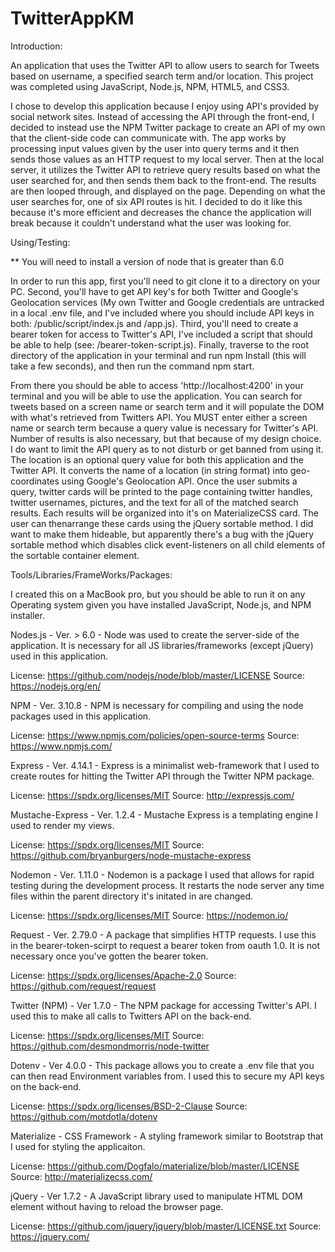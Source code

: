 # TwitterAppKM
Introduction:

An application that uses the Twitter API to allow users to search for Tweets based on username, a specified search term and/or location.  This project was completed using JavaScript, Node.js, NPM, HTML5, and CSS3.

I chose to develop this application because I enjoy using API's provided by social network sites.  Instead of accessing the API through the front-end, I decided to instead use the NPM Twitter package to create an API of my own that the client-side code can communicate with. The app works by processing input values given by the user into query terms and it then sends those values as an HTTP request to my local server.  Then at the local server, it utilizes the Twitter API to retrieve query results based on what the user searched for, and then sends them back to the front-end.  The results are then looped through, and displayed on the page.  Depending on what the user searches for, one of six API routes is hit.  I decided to do it like this because it's more efficient and decreases the chance the application will break because it couldn't understand what the user was looking for.  

Using/Testing:

** You will need to install a version of node that is greater than 6.0

In order to run this app, first you'll need to git clone it to a directory on your PC.  Second, you'll have to get API key's for both Twitter and Google's Geolocation services (My own Twitter and Google credentials are untracked in a local .env file, and I've included where you should include API keys in both: /public/script/index.js and /app.js).  Third, you'll need to create a bearer token for access to Twitter's API, I've included a script that should be able to help (see: /bearer-token-script.js). Finally, traverse to the root directory of the application in your terminal and run npm Install (this will take a few seconds), and then run the command npm start.  

From there you should be able to access 'http://localhost:4200' in your terminal and you will be able to use the application.  You can search for tweets based on a screen name or search term and it will populate the DOM with what's retrieved from Twitters API.  You MUST enter either a screen name or search term because a query value is necessary for Twitter's API.  Number of results is also necessary, but that because of my design choice.  I do want to limit the API query as to not disturb or get banned from using it.  The location is an optional query value for both this application and the Twitter API.  It converts the name of a location (in string format) into geo-coordinates using Google's Geolocation API.  Once the user submits a query, twitter cards will be printed to the page containing twitter handles, twitter usernames, pictures, and the text for all of the matched search results.  Each results will be organized into it's on MaterializeCSS card.  The user can thenarrange these cards using the jQuery sortable method.  I did want to make them hideable, but apparently there's a bug with the jQuery sortable method which disables click event-listeners on all child elements of the sortable container element.

Tools/Libraries/FrameWorks/Packages:

I created this on a MacBook pro, but you should be able to run it on any Operating system given you have installed JavaScript, Node.js, and NPM installer.

Nodes.js - Ver. > 6.0 - Node was used to create the server-side of the application.  It is necessary for all JS libraries/frameworks (except jQuery) used in this application.

License: https://github.com/nodejs/node/blob/master/LICENSE
Source: https://nodejs.org/en/

NPM - Ver. 3.10.8 - NPM is necessary for compiling and using the node packages used in this application.

License: https://www.npmjs.com/policies/open-source-terms
Source: https://www.npmjs.com/

Express - Ver. 4.14.1 - Express is a minimalist web-framework that I used to create routes for hitting the Twitter API through the Twitter NPM package.  

License: https://spdx.org/licenses/MIT
Source: http://expressjs.com/

Mustache-Express - Ver. 1.2.4 - Mustache Express is a templating engine I used to render my views.

License: https://spdx.org/licenses/MIT
Source: https://github.com/bryanburgers/node-mustache-express

Nodemon - Ver. 1.11.0 - Nodemon is a package I used that allows for rapid testing during the development process.  It restarts the node server any time files within the parent directory it's initated in are changed.

License: https://spdx.org/licenses/MIT
Source: https://nodemon.io/

Request - Ver. 2.79.0 - A package that simplifies HTTP requests.  I use this in the bearer-token-scirpt to request a bearer token from oauth 1.0.  It is not necessary once you've gotten the bearer token.

License: https://spdx.org/licenses/Apache-2.0
Source: https://github.com/request/request

Twitter (NPM) - Ver 1.7.0 - The NPM package for accessing Twitter's API.  I used this to make all calls to Twitters API on the back-end.

License: https://spdx.org/licenses/MIT
Source: https://github.com/desmondmorris/node-twitter

Dotenv - Ver 4.0.0 - This package allows you to create a .env file that you can then read Environment variables from.  I used this to secure my API keys on the back-end.

License: https://spdx.org/licenses/BSD-2-Clause
Source: https://github.com/motdotla/dotenv

Materialize - CSS Framework - A styling framework similar to Bootstrap that I used for styling the applicaiton.

License: https://github.com/Dogfalo/materialize/blob/master/LICENSE
Source: http://materializecss.com/

jQuery - Ver 1.7.2 - A JavaScript library used to manipulate HTML DOM element without having to reload the browser page.

License: https://github.com/jquery/jquery/blob/master/LICENSE.txt
Source: https://jquery.com/

